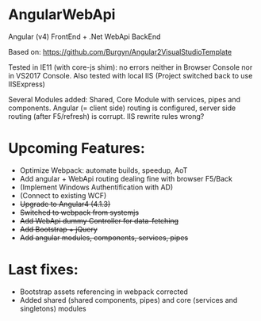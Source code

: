 # AngularWebApi
Angular (v4) FrontEnd + .Net WebApi BackEnd

Based on: https://github.com/Burgyn/Angular2VisualStudioTemplate

Tested in IE11 (with core-js shim): no errors neither in Browser Console nor in VS2017 Console. Also tested with local IIS (Project switched back to use IISExpress)

Several Modules added: Shared, Core Module with services, pipes and components. Angular (= client side) routing is configured, server side routing (after F5/refresh) is corrupt. IIS rewrite rules wrong?

# Upcoming Features:

- Optimize Webpack: automate builds, speedup, AoT
- Add angular + WebApi routing dealing fine with browser F5/Back
- (Implement Windows Authentification with AD)
- (Connect to existing WCF)
- ~~Upgrade to Angular4 (4.1.3)~~
- ~~Switched to webpack from systemjs~~
- ~~Add WebApi dummy Controller for data-fetching~~
- ~~Add Bootstrap + jQuery~~
- ~~Add angular modules, components, services, pipes~~

# Last fixes:
 
- Bootstrap assets referencing in webpack corrected
- Added shared (shared components, pipes) and core (services and singletons) modules 
